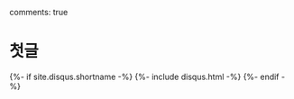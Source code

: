 comments: true

# 첫글




{%- if site.disqus.shortname -%}
  {%- include disqus.html -%}
{%- endif -%}
